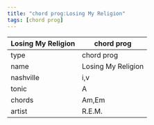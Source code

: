 ```yaml
---
title: "chord prog:Losing My Religion"
tags: [chord prog]
---
```


|Losing My Religion|chord prog|
|---|---|
|type|chord prog|
|name|Losing My Religion|
|nashville|i,v|
|tonic|A|
|chords|Am,Em|
|artist|R.E.M.|


